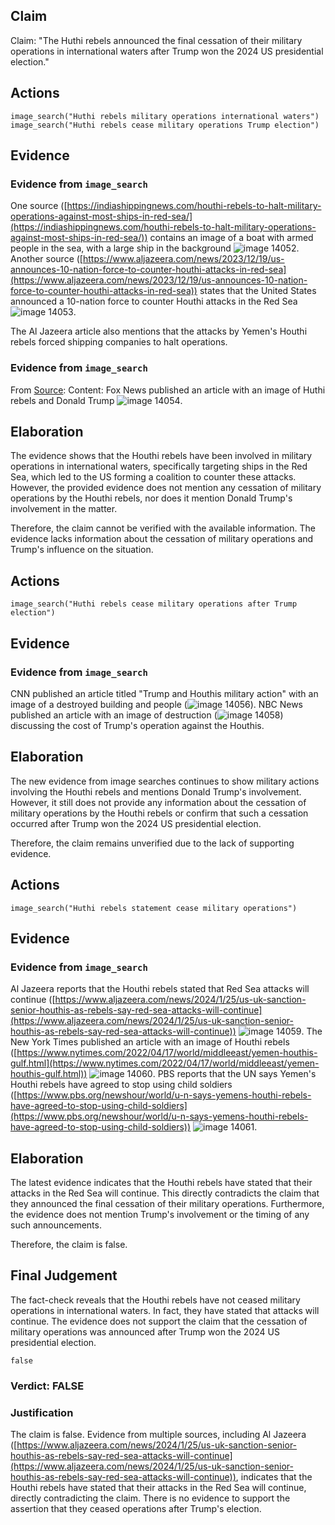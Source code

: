 ## Claim
Claim: "The Huthi rebels announced the final cessation of their military operations in international waters after Trump won the 2024 US presidential election."

## Actions
```
image_search("Huthi rebels military operations international waters")
image_search("Huthi rebels cease military operations Trump election")
```

## Evidence
### Evidence from `image_search`
One source ([https://indiashippingnews.com/houthi-rebels-to-halt-military-operations-against-most-ships-in-red-sea/](https://indiashippingnews.com/houthi-rebels-to-halt-military-operations-against-most-ships-in-red-sea/)) contains an image of a boat with armed people in the sea, with a large ship in the background ![image 14052](media/2025-09-01_08-57-1756717074-204371.jpg). Another source ([https://www.aljazeera.com/news/2023/12/19/us-announces-10-nation-force-to-counter-houthi-attacks-in-red-sea](https://www.aljazeera.com/news/2023/12/19/us-announces-10-nation-force-to-counter-houthi-attacks-in-red-sea)) states that the United States announced a 10-nation force to counter Houthi attacks in the Red Sea ![image 14053](media/2025-09-01_08-58-1756717085-192948.jpg).

The Al Jazeera article also mentions that the attacks by Yemen's Houthi rebels forced shipping companies to halt operations.


### Evidence from `image_search`
From [Source](https://www.foxnews.com/world/trump-announces-decisive-powerful-airstrikes-against-houthi-terrorists-yemen): 
Content: Fox News published an article with an image of Huthi rebels and Donald Trump ![image 14054](media/2025-09-01_08-58-1756717093-916103.jpg).


## Elaboration
The evidence shows that the Houthi rebels have been involved in military operations in international waters, specifically targeting ships in the Red Sea, which led to the US forming a coalition to counter these attacks. However, the provided evidence does not mention any cessation of military operations by the Houthi rebels, nor does it mention Donald Trump's involvement in the matter.

Therefore, the claim cannot be verified with the available information. The evidence lacks information about the cessation of military operations and Trump's influence on the situation.


## Actions
```
image_search("Huthi rebels cease military operations after Trump election")
```

## Evidence
### Evidence from `image_search`
CNN published an article titled "Trump and Houthis military action" with an image of a destroyed building and people (![image 14056](media/2025-09-01_08-58-1756717104-010151.jpg)). NBC News published an article with an image of destruction (![image 14058](media/2025-09-01_08-58-1756717105-333406.jpg)) discussing the cost of Trump's operation against the Houthis.


## Elaboration
The new evidence from image searches continues to show military actions involving the Houthi rebels and mentions Donald Trump's involvement. However, it still does not provide any information about the cessation of military operations by the Houthi rebels or confirm that such a cessation occurred after Trump won the 2024 US presidential election.

Therefore, the claim remains unverified due to the lack of supporting evidence.


## Actions
```
image_search("Huthi rebels statement cease military operations")
```

## Evidence
### Evidence from `image_search`
Al Jazeera reports that the Houthi rebels stated that Red Sea attacks will continue ([https://www.aljazeera.com/news/2024/1/25/us-uk-sanction-senior-houthis-as-rebels-say-red-sea-attacks-will-continue](https://www.aljazeera.com/news/2024/1/25/us-uk-sanction-senior-houthis-as-rebels-say-red-sea-attacks-will-continue)) ![image 14059](media/2025-09-01_08-58-1756717117-202404.jpg). The New York Times published an article with an image of Houthi rebels ([https://www.nytimes.com/2022/04/17/world/middleeast/yemen-houthis-gulf.html](https://www.nytimes.com/2022/04/17/world/middleeast/yemen-houthis-gulf.html)) ![image 14060](media/2025-09-01_08-58-1756717117-480164.jpg). PBS reports that the UN says Yemen's Houthi rebels have agreed to stop using child soldiers ([https://www.pbs.org/newshour/world/u-n-says-yemens-houthi-rebels-have-agreed-to-stop-using-child-soldiers](https://www.pbs.org/newshour/world/u-n-says-yemens-houthi-rebels-have-agreed-to-stop-using-child-soldiers)) ![image 14061](media/2025-09-01_08-58-1756717117-726976.jpg).


## Elaboration
The latest evidence indicates that the Houthi rebels have stated that their attacks in the Red Sea will continue. This directly contradicts the claim that they announced the final cessation of their military operations. Furthermore, the evidence does not mention Trump's involvement or the timing of any such announcements.

Therefore, the claim is false.


## Final Judgement
The fact-check reveals that the Houthi rebels have not ceased military operations in international waters. In fact, they have stated that attacks will continue. The evidence does not support the claim that the cessation of military operations was announced after Trump won the 2024 US presidential election.

`false`

### Verdict: FALSE

### Justification
The claim is false. Evidence from multiple sources, including Al Jazeera ([https://www.aljazeera.com/news/2024/1/25/us-uk-sanction-senior-houthis-as-rebels-say-red-sea-attacks-will-continue](https://www.aljazeera.com/news/2024/1/25/us-uk-sanction-senior-houthis-as-rebels-say-red-sea-attacks-will-continue)), indicates that the Houthi rebels have stated that their attacks in the Red Sea will continue, directly contradicting the claim. There is no evidence to support the assertion that they ceased operations after Trump's election.

